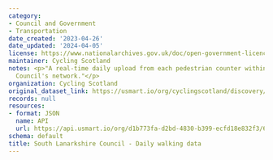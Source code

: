 ```yaml
---
category:
- Council and Government
- Transportation
date_created: '2023-04-26'
date_updated: '2024-04-05'
license: https://www.nationalarchives.gov.uk/doc/open-government-licence/version/3/
maintainer: Cycling Scotland
notes: <p>"A real-time daily upload from each pedestrian counter within South Lanarkshire
  Council's network."</p>
organization: Cycling Scotland
original_dataset_link: https://usmart.io/org/cyclingscotland/discovery/discovery-view-detail/38b3b7cb-f539-48ca-aedc-6d17e35d26b2
records: null
resources:
- format: JSON
  name: API
  url: https://api.usmart.io/org/d1b773fa-d2bd-4830-b399-ecfd18e832f3/6ce469fc-e742-48e0-90a4-253a4f3f0760/1/urql
schema: default
title: South Lanarkshire Council - Daily walking data
---
```

